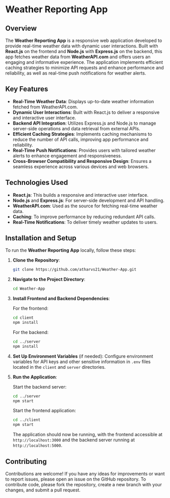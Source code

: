 # Weather Reporting App

## Overview

The **Weather Reporting App** is a responsive web application developed to provide real-time weather data with dynamic user interactions. Built with **React.js** on the frontend and **Node.js** with **Express.js** on the backend, this app fetches weather data from **WeatherAPI.com** and offers users an engaging and informative experience. The application implements efficient caching strategies to minimize API requests and enhance performance and reliability, as well as real-time push notifications for weather alerts.

## Key Features

- **Real-Time Weather Data**: Displays up-to-date weather information fetched from WeatherAPI.com.
- **Dynamic User Interactions**: Built with React.js to deliver a responsive and interactive user interface.
- **Backend API Integration**: Utilizes Express.js and Node.js to manage server-side operations and data retrieval from external APIs.
- **Efficient Caching Strategies**: Implements caching mechanisms to reduce the number of API calls, improving app performance and reliability.
- **Real-Time Push Notifications**: Provides users with tailored weather alerts to enhance engagement and responsiveness.
- **Cross-Browser Compatibility and Responsive Design**: Ensures a seamless experience across various devices and web browsers.

## Technologies Used

- **React.js**: This builds a responsive and interactive user interface.
- **Node.js** and **Express.js**: For server-side development and API handling.
- **WeatherAPI.com**: Used as the source for fetching real-time weather data.
- **Caching**: To improve performance by reducing redundant API calls.
- **Real-Time Notifications**: To deliver timely weather updates to users.

## Installation and Setup

To run the **Weather Reporting App** locally, follow these steps:

1. **Clone the Repository**:
   ```bash
   git clone https://github.com/atharvs21/Weather-App.git
   ```

2. **Navigate to the Project Directory**:
   ```bash
   cd Weather-App
   ```

3. **Install Frontend and Backend Dependencies**:

   For the frontend:
   ```bash
   cd client
   npm install
   ```

   For the backend:
   ```bash
   cd ../server
   npm install
   ```

4. **Set Up Environment Variables** (if needed):
   Configure environment variables for API keys and other sensitive information in `.env` files located in the `client` and `server` directories.

5. **Run the Application**:

   Start the backend server:
   ```bash
   cd ../server
   npm start
   ```

   Start the frontend application:
   ```bash
   cd ../client
   npm start
   ```
   
   The application should now be running, with the frontend accessible at `http://localhost:3000` and the backend server running at `http://localhost:5000`.

## Contributing

Contributions are welcome! If you have any ideas for improvements or want to report issues, please open an issue on the GitHub repository. To contribute code, please fork the repository, create a new branch with your changes, and submit a pull request.

